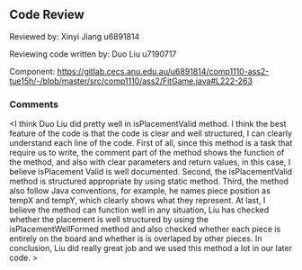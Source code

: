 ## Code Review

Reviewed by: Xinyi Jiang u6891814

Reviewing code written by: Duo Liu u7190717

Component: <https://gitlab.cecs.anu.edu.au/u6891814/comp1110-ass2-tue15h/-/blob/master/src/comp1110/ass2/FitGame.java#L222-263>

### Comments 

<I think Duo Liu did pretty well in isPlacementValid method. I think the best feature of the code is that the code is clear and well structured, I can clearly 
understand each line of the code. First of all, since this method is a task that require us to write, the comment part of the method shows the function of the 
method, and also with clear parameters and return values, in this case, I believe isPlacement Valid is well documented. Second, the isPlacementValid method is
structured appropriate by using static method. Third, the method also follow Java conventions, for example, he names piece position as tempX and tempY, which 
clearly shows what they represent. At last, I believe the method can function well in any situation, Liu has checked whether the placement is well structured by 
using the isPlacementWellFormed method and also checked whether each piece is entirely on the board and whether is is overlaped by other pieces. In conclusion, 
Liu did really great job and we used this method a lot in our later code. >
